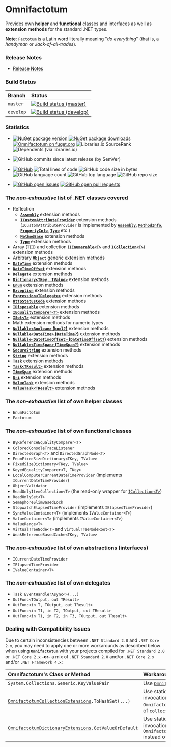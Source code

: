 ﻿# Omnifactotum

Provides own **helper** and **functional** classes and interfaces as well as **extension methods** for the standard .NET types.

**Note**: `Factotum` is a Latin word literally meaning "*do everything*" (that is, a *handyman* or *Jack-of-all-trades*).

### Release Notes

- [Release Notes](./src/Omnifactotum.ReleaseNotes.md)

### Build Status
| Branch    | Status                                                                                                                                                                                        |
|:----------|:----------------------------------------------------------------------------------------------------------------------------------------------------------------------------------------------|
| `master`  | [![Build status (master)](https://ci.appveyor.com/api/projects/status/8kcys4vgvk1cd1gg/branch/master?svg=true)](https://ci.appveyor.com/project/HarinezumiSama/omnifactotum/branch/master)    |
| `develop` | [![Build status (develop)](https://ci.appveyor.com/api/projects/status/8kcys4vgvk1cd1gg/branch/develop?svg=true)](https://ci.appveyor.com/project/HarinezumiSama/omnifactotum/branch/develop) |

### Statistics

- [![NuGet package version](https://img.shields.io/nuget/v/Omnifactotum.svg) ![NuGet package downloads](https://img.shields.io/nuget/dt/Omnifactotum.svg)](https://www.nuget.org/packages/Omnifactotum/) [![Omnifactotum on fuget.org](https://www.fuget.org/packages/Omnifactotum/badge.svg)](https://www.fuget.org/packages/Omnifactotum) ![Libraries.io SourceRank](https://img.shields.io/librariesio/sourcerank/nuget/Omnifactotum) ![Dependents (via libraries.io)](https://img.shields.io/librariesio/dependents/nuget/Omnifactotum)

- ![GitHub commits since latest release (by SemVer)](https://img.shields.io/github/commits-since/HarinezumiSama/Omnifactotum/latest)

- [![GitHub](https://img.shields.io/github/license/HarinezumiSama/Omnifactotum)](https://github.com/HarinezumiSama/Omnifactotum/blob/master/LICENSE) ![Total lines of code](https://img.shields.io/tokei/lines/github/HarinezumiSama/Omnifactotum) ![GitHub code size in bytes](https://img.shields.io/github/languages/code-size/HarinezumiSama/Omnifactotum) ![GitHub language count](https://img.shields.io/github/languages/count/HarinezumiSama/Omnifactotum) ![GitHub top language](https://img.shields.io/github/languages/top/HarinezumiSama/Omnifactotum) ![GitHub repo size](https://img.shields.io/github/repo-size/HarinezumiSama/Omnifactotum)

- [![GitHub open issues](https://img.shields.io/github/issues-raw/HarinezumiSama/Omnifactotum)](https://github.com/HarinezumiSama/Omnifactotum/issues?q=is%3Aissue+is%3Aopen) [![GitHub open pull requests](https://img.shields.io/github/issues-pr-raw/HarinezumiSama/Omnifactotum)](https://github.com/HarinezumiSama/Omnifactotum/pulls?q=is%3Apr+is%3Aopen)

### The *non-exhaustive* list of .NET classes covered

- Reflection
  - [**`Assembly`**](https://docs.microsoft.com/en-us/dotnet/api/system.reflection.assembly) extension methods
  - [**`ICustomAttributeProvider`**](https://docs.microsoft.com/en-us/dotnet/api/system.reflection.icustomattributeprovider) extension methods (`ICustomAttributeProvider` is implemented by [**`Assembly`**](https://docs.microsoft.com/en-us/dotnet/api/system.reflection.assembly), [**`MethodInfo`**](https://docs.microsoft.com/en-us/dotnet/api/system.reflection.methodinfo), [**`PropertyInfo`**](https://docs.microsoft.com/en-us/dotnet/api/system.reflection.propertyinfo), [**`Type`**](https://docs.microsoft.com/en-us/dotnet/api/system.type) etc.)
  - [**`MethodBase`**](https://docs.microsoft.com/en-us/dotnet/api/system.reflection.methodbase) extension methods
  - [**`Type`**](https://docs.microsoft.com/en-us/dotnet/api/system.type) extension methods
- Array (**`T[]`**) and collection ([**`IEnumerable<T>`**](https://docs.microsoft.com/en-us/dotnet/api/system.collections.generic.ienumerable-1) and [**`ICollection<T>`**](https://docs.microsoft.com/en-us/dotnet/api/system.collections.generic.icollection-1)) extension methods
- Arbitrary [**`Object`**](https://docs.microsoft.com/en-us/dotnet/api/system.object) generic extension methods
- [**`DateTime`**](https://docs.microsoft.com/en-us/dotnet/api/system.datetime) extension methods
- [**`DateTimeOffset`**](https://docs.microsoft.com/en-us/dotnet/api/system.datetimeoffset) extension methods
- [**`Delegate`**](https://docs.microsoft.com/en-us/dotnet/api/system.delegate) extension methods
- [**`Dictionary<TKey, TValue>`**](https://docs.microsoft.com/en-us/dotnet/api/system.collections.generic.dictionary-2) extension methods
- [**`Enum`**](https://docs.microsoft.com/en-us/dotnet/api/system.enum) extension methods
- [**`Exception`**](https://docs.microsoft.com/en-us/dotnet/api/system.exception) extension methods
- [**`Expression<TDelegate>`**](https://docs.microsoft.com/en-us/dotnet/api/system.linq.expressions.expression-1) extension methods
- [**`HttpStatusCode`**](https://docs.microsoft.com/en-us/dotnet/api/system.net.httpstatuscode) extension methods
- [**`IDisposable`**](https://docs.microsoft.com/en-us/dotnet/api/system.idisposable) extension methods
- [**`IEqualityComparer<T>`**](https://docs.microsoft.com/en-us/dotnet/api/system.collections.generic.iequalitycomparer-1) extension methods
- [**`ISet<T>`**](https://docs.microsoft.com/en-us/dotnet/api/system.collections.generic.iset-1) extension methods
- Math extension methods for numeric types
- [**`Nullable<Boolean>` (`bool?`)**](https://docs.microsoft.com/en-us/dotnet/api/system.nullable-1) extension methods
- [**`Nullable<DateTime>` (`DateTime?`)**](https://docs.microsoft.com/en-us/dotnet/api/system.nullable-1) extension methods
- [**`Nullable<DateTimeOffset>` (`DateTimeOffset?`)**](https://docs.microsoft.com/en-us/dotnet/api/system.nullable-1) extension methods
- [**`Nullable<TimeSpan>` (`TimeSpan?`)**](https://docs.microsoft.com/en-us/dotnet/api/system.nullable-1) extension methods
- [**`SecureString`**](https://docs.microsoft.com/en-us/dotnet/api/system.security.securestring) extension methods
- [**`String`**](https://docs.microsoft.com/en-us/dotnet/api/system.string) extension methods
- [**`Task`**](https://docs.microsoft.com/en-us/dotnet/api/system.threading.tasks.task) extension methods
- [**`Task<TResult>`**](https://docs.microsoft.com/en-us/dotnet/api/system.threading.tasks.task-1) extension methods
- [**`TimeSpan`**](https://docs.microsoft.com/en-us/dotnet/api/system.timespan) extension methods
- [**`Uri`**](https://docs.microsoft.com/en-us/dotnet/api/system.uri) extension methods
- [**`ValueTask`**](https://docs.microsoft.com/en-us/dotnet/api/system.threading.tasks.valuetask) extension methods
- [**`ValueTask<TResult>`**](https://docs.microsoft.com/en-us/dotnet/api/system.threading.tasks.valuetask-1) extension methods

### The *non-exhaustive* list of own helper classes

- `EnumFactotum`
- `Factotum`

### The *non-exhaustive* list of own functional classes

- `ByReferenceEqualityComparer<T>`
- `ColoredConsoleTraceListener`
- `DirectedGraph<T>` and `DirectedGraphNode<T>`
- `EnumFixedSizeDictionary<TKey, TValue>`
- `FixedSizeDictionary<TKey, TValue>`
- `KeyedEqualityComparer<T, TKey>`
- `LocalComputerCurrentDateTimeProvider` (implements `ICurrentDateTimeProvider`)
- `ObjectValidator`
- `ReadOnlyItemCollection<T>` (the read-only wrapper for [`ICollection<T>`](https://docs.microsoft.com/en-us/dotnet/api/system.collections.generic.icollection-1))
- `ReadOnlySet<T>`
- `SemaphoreSlimBasedLock`
- `StopwatchElapsedTimeProvider` (implements `IElapsedTimeProvider`)
- `SyncValueContainer<T>` (implements `IValueContainer<T>`)
- `ValueContainer<T>` (implements `IValueContainer<T>`)
- `ValueRange<T>`
- `VirtualTreeNode<T>` and `VirtualTreeNodeRoot<T>`
- `WeakReferenceBasedCache<TKey, TValue>`

### The *non-exhaustive* list of own abstractions (interfaces)

- `ICurrentDateTimeProvider`
- `IElapsedTimeProvider`
- `IValueContainer<T>`

### The *non-exhaustive* list of own delegates

- `Task EventHandlerAsync<>(...)`
- `OutFunc<TOutput, out TResult>`
- `OutFunc<in T, TOutput, out TResult>`
- `OutFunc<in T1, in T2, TOutput, out TResult>`
- `OutFunc<in T1, in T2, in T3, TOutput, out TResult>`

### Dealing with Compatibility Issues

Due to certain inconsistencies between `.NET Standard 2.0` and `.NET Core 2.x`, you may need to apply one or more workarounds as described below when using **`Omnifactotum`** with your projects compiled for `.NET Standard 2.0` or `.NET Core 2.x` **-or-** a mix of `.NET Standard 2.0` and/or `.NET Core 2.x` and/or `.NET Framework 4.x`:

| Omnifactotum's Class or Method                                                                                                             | Workaround                                                                                                                                                                                  |
|:-------------------------------------------------------------------------------------------------------------------------------------------|:--------------------------------------------------------------------------------------------------------------------------------------------------------------------------------------------|
| `System.Collections.Generic.KeyValuePair`                                                                                                  | Use [`Omnifactotum.OmnifactotumKeyValuePair`](./src/Omnifactotum/OmnifactotumKeyValuePair.cs).                                                                                              |
| <code>[OmnifactotumCollectionExtensions](./src/Omnifactotum/ExtensionMethods/OmnifactotumCollectionExtensions.cs).ToHashSet(...)</code>    | Use static method invocation instead of extension method invocation. That is: `OmnifactotumCollectionExtensions.ToHashSet(collection)` instead of `collection.ToHashSet()`.                 |
| <code>[OmnifactotumDictionaryExtensions](./src/Omnifactotum/ExtensionMethods/OmnifactotumDictionaryExtensions.cs).GetValueOrDefault</code> | Use static method invocation instead of extension method invocation. That is: `OmnifactotumDictionaryExtensions.GetValueOrDefault(dictionary)` instead of `dictionary.GetValueOrDefault()`. |
